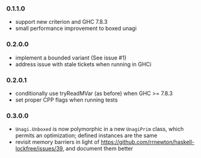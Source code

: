 ### 0.1.1.0

- support new criterion and GHC 7.8.3
- small performance improvement to boxed unagi

### 0.2.0.0

- implement a bounded variant (See issue #1)
- address issue with stale tickets when running in GHCi

### 0.2.0.1

- conditionally use tryReadMVar (as before) when GHC >= 7.8.3
- set proper CPP flags when running tests

### 0.3.0.0

- `Unagi.Unboxed` is now polymorphic in a new `UnagiPrim` class, which permits an optimization; defined instances are the same
- revisit memory barriers in light of https://github.com/rrnewton/haskell-lockfree/issues/39, and document them better
